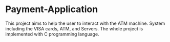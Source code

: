 # Payment-Application
This project aims to help the user to interact with the ATM machine. System including the VISA cards, ATM, and Servers. The whole project is implemented with C  programming language.
